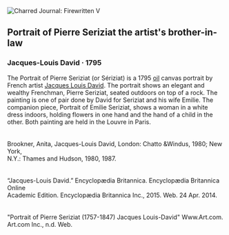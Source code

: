 <div class="artwork-of-the-day">
  <div class="container">
    <div class="img-wrapper">
      <img
        src="https://uploads6.wikiart.org/images/jacques-louis-david/portrait-of-pierre-seriziat-the-artist-s-brother-in-law-1795.jpg!Large.jpg"
        alt="Charred Journal: Firewritten V" />
    </div>
    <div class="artwork-detail">
      <div class="artwork-origin"> 
        <h2 class="artwork-name">Portrait of Pierre Seriziat the artist's brother-in-law</h2>
        <h3 class="artist">
          Jacques-Louis David
                    ·  1795
        </h3>
      </div>
      <p class="description">
        <span class="artwork-description-text ng-binding" ng-bind-html="viewModel.ArtworkOfTheDay.Description | unsafe">The Portrait of Pierre Seriziat (or Sériziat) is a 1795 <a target="_blank" href="/en/paintings-by-media/oil-on-sacking">oil</a> canvas portrait by French artist <a target="_blank" href="/en/jacques-louis-david">Jacques Louis David</a>. The portrait shows an elegant and wealthy Frenchman, Pierre Seriziat, seated outdoors on top of a rock. The painting is one of pair done by David for Seriziat and his wife Emilie. The companion piece, Portrait of Emilie Seriziat, shows a woman in a white dress indoors, holding flowers in one hand and the hand of a child in the other. Both painting are held in the Louvre in Paris.   <br>
<br>
<br>Brookner, Anita, Jacques-Louis David, London: Chatto &amp;Windus, 1980; New York, <br>N.Y.: Thames and Hudson, 1980, 1987.<br>
<br>
<br>“Jacques-Louis David.” Encyclopædia Britannica. Encyclopædia Britannica Online <br>Academic Edition. Encyclopædia Britannica Inc., 2015. Web. 24 Apr. 2014.<br>
<br>
<br>"Portrait of Pierre Seriziat (1757-1847) Jacques Louis-David" Www.Art.com. Art.com Inc., n.d. Web.<br></span>
                        <div class="text-shadow-container" ng-show="showShadow" style=""></div>
      </p>
    </div>
  </div>

</div>
